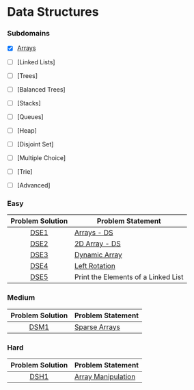 # Data Structures

### Subdomains

- [x] [Arrays](https://github.com/natalyayyad/Coding-Problems/tree/master/HackerRank/Data%20Structures/Arrays)

- [ ] [Linked Lists]

- [ ] [Trees]

- [ ] [Balanced Trees]

- [ ] [Stacks]

- [ ] [Queues]

- [ ] [Heap]

- [ ] [Disjoint Set]

- [ ] [Multiple Choice]

- [ ] [Trie]

- [ ] [Advanced]

### Easy

| Problem Solution | Problem Statement                   |
| :--------------: | ----------------------------------- |
|      [DSE1]      | [Arrays - DS]                       |
|      [DSE2]      | [2D Array - DS]                     |
|      [DSE3]      | [Dynamic Array]                     |
|      [DSE4]      | [Left Rotation]                     |
|      [DSE5]      | Print the Elements of a Linked List |

### Medium

| Problem Solution | Problem Statement |
| :--------------: | ----------------- |
|      [DSM1]      | [Sparse Arrays]   |

### Hard

| Problem Solution | Problem Statement    |
| :--------------: | -------------------- |
|      [DSH1]      | [Array Manipulation] |

[//]: # "Easy"
[dse1]: Arrays/Easy/DSE1.js?ts=4
[arrays - ds]: https://www.hackerrank.com/challenges/arrays-ds/problem
[dse2]: Arrays/Easy/DSE2.js?ts=4
[2d array - ds]: https://www.hackerrank.com/challenges/2d-array/problem
[dse3]: Arrays/Easy/DSE3.js?ts=4
[dynamic array]: https://www.hackerrank.com/challenges/dynamic-array/problem
[dse4]: Arrays/Easy/DSE4.js?ts=4
[left rotation]: https://www.hackerrank.com/challenges/array-left-rotation/problem
[dse5]: Linked%20Lists/Easy/DSE5.js?ts=4
[print the elements of a linked list]: https://www.hackerrank.com/challenges/print-the-elements-of-a-linked-list/problem
[//]: # "Medium"
[dsm1]: Arrays/Medium/DSM1.js?ts=4
[sparse arrays]: https://www.hackerrank.com/challenges/sparse-arrays/problem
[//]: # "Hard"
[dsh1]: Arrays/Hard/DSH1.js?ts=4
[array manipulation]: https://www.hackerrank.com/challenges/crush/problem
[//]: # "EOF"
